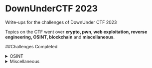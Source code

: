 # DownUnderCTF 2023

Write-ups for the challenges of DownUnder CTF 2023 

Topics on the CTF went over **crypto, pwn, web exploitation, reverse engineering, OSINT, blockchain** and **miscellaneous**.

##Challenges Completed

<details>
<summary>OSINT</summary>

| Points |    Challenges   |
|-------:|-----------------|
|     100| Excellent Vista!|
|     100| Bridget's Back  |

To see write-ups, click [here](https://github.com/Reymarie260/DownUnderCTF_2023/tree/e5b767c28b5433183917c151bc22a686af7cd207/OSINT)

</details>

<details>
<summary>Miscellaneous</summary>

| Points |    Challenges   |
|-------:|-----------------|
|     153|    blinkybill   |

To see write-ups, click [here](https://github.com/Reymarie260/DownUnderCTF_2023/tree/e5b767c28b5433183917c151bc22a686af7cd207/Misc)

</details>

